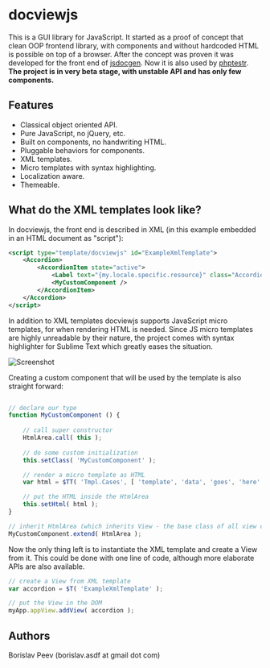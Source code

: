 docviewjs
=========
This is a GUI library for JavaScript. It started as a proof of concept that
clean OOP frontend library, with components and without hardcoded HTML is
possible on top of a browser. After the concept was proven it was 
developed for the front end of [jsdocgen](https://github.com/Perennials/jsdocgen).
Now it is also used by [phptestr](https://github.com/Perennials/phptestr).
**The project is in very beta stage, with unstable API and has only few components.**


Features
--------
- Classical object oriented API.
- Pure JavaScript, no jQuery, etc.
- Built on components, no handwriting HTML.
- Pluggable behaviors for components.
- XML templates.
- Micro templates with syntax highlighting.
- Localization aware.
- Themeable.


What do the XML templates look like?
------------------------------------
In docviewjs, the front end is described in XML (in this example embedded in an HTML document as "script"):
```xml
<script type="template/docviewjs" id="ExampleXmlTemplate">
	<Accordion>
		<AccordionItem state="active">
			<Label text="{my.locale.specific.resource}" class="AccordionItemTitle" />
			<MyCustomComponent />
		</AccordionItem>
	</Accordion>
</script>
```

In addition to XML templates docviewjs supports JavaScript micro templates, for when
rendering HTML is needed. Since JS micro templates are highly unreadable by their nature,
the project comes with syntax highlighter for Sublime Text which greatly eases the situation.

![Screenshot](https://raw.github.com/Perennials/docviewjs/master/redist/misc/screenshot.png)

Creating a custom component that will be used by the template is also straight forward:
```javascript

// declare our type
function MyCustomComponent () {
	
	// call super constructor
	HtmlArea.call( this );
	
	// do some custom initialization
	this.setClass( 'MyCustomComponent' );

	// render a micro template as HTML
	var html = $TT( 'Tmpl.Cases', [ 'template', 'data', 'goes', 'here' ] );

	// put the HTML inside the HtmlArea
	this.setHtml( html );
}

// inherit HtmlArea (which inherits View - the base class of all view components)
MyCustomComponent.extend( HtmlArea );
```

Now the only thing left is to instantiate the XML template and create a View from it.
This could be done with one line of code, although more elaborate APIs are also available.
```javascript
// create a View from XML template
var accordion = $T( 'ExampleXmlTemplate' );

// put the View in the DOM
myApp.appView.addView( accordion );
```


Authors
-------
Borislav Peev (borislav.asdf at gmail dot com)
